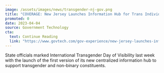 ```yaml
---
image: /assets/images/news/transgender-nj-gov.png
title: "COVERAGE: New Jersey Launches Information Hub for Trans Individuals"
promoted: 0
date: 2023-04-04
source: Government Technology
cta:
  text: Continue Reading
  link: "https://www.govtech.com/gov-experience/new-jersey-launches-information-hub-for-trans-individuals"
---
```


State officials marked International Transgender Day of Visibility last week with the launch of the first version of its new centralized information hub to support transgender and non-binary constituents.
